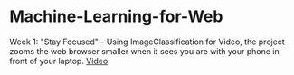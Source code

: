 # Machine-Learning-for-Web

Week 1: "Stay Focused" - Using ImageClassification for Video, the project zooms the web browser smaller when it sees you are with your phone in front of your laptop.
[Video](https://www.youtube.com/watch?v=OSfAG028RHo)
